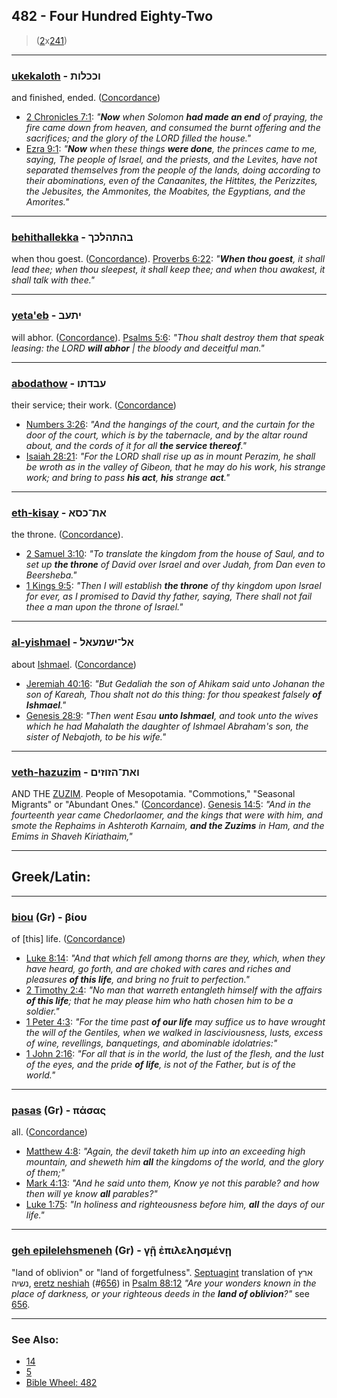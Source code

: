 ## 482 - Four Hundred Eighty-Two
> ([2](2)x[241](241))

---

### [ukekaloth](/keys/VKKLVTh) - וככלות
and finished, ended. ([Concordance](https://biblehub.com/hebrew/uchechallot_3615.htm))

- [2 Chronicles 7:1](https://biblehub.com/2_chronicles/7-1.htm): *"**Now** when Solomon **had made an end** of praying, the fire came down from heaven, and consumed the burnt offering and the sacrifices; and the glory of the LORD filled the house."*
- [Ezra 9:1](https://biblehub.com/ezra/9-1.htm): *"**Now** when these things **were done**, the princes came to me, saying, The people of Israel, and the priests, and the Levites, have not separated themselves from the people of the lands, doing according to their abominations, even of the Canaanites, the Hittites, the Perizzites, the Jebusites, the Ammonites, the Moabites, the Egyptians, and the Amorites."*

---

### [behithallekka](/keys/BHThHLKK) - בהתהלכך
when thou goest. ([Concordance](https://biblehub.com/hebrew/behithallechcha_1980.htm)). [Proverbs 6:22](https://biblehub.com/proverbs/6-22.htm): *"**When thou goest**, it shall lead thee; when thou sleepest, it shall keep thee; and when thou awakest, it shall talk with thee."*

---

### [yeta'eb](/keys/IThOB) - יתעב
will abhor. ([Concordance](https://biblehub.com/hebrew/yetaev_8581.htm)). [Psalms 5:6](https://biblehub.com/psalms/5-6.htm): *"Thou shalt destroy them that speak leasing: the LORD **will abhor** | the bloody and deceitful man."*

---

### [abodathow](/keys/OBDThV) - עבדתו
their service; their work. ([Concordance](https://biblehub.com/hebrew/avodato_5656.htm))

- [Numbers 3:26](https://biblehub.com/numbers/3-26.htm): *"And the hangings of the court, and the curtain for the door of the court, which is by the tabernacle, and by the altar round about, and the cords of it for all **the service thereof**."*
- [Isaiah 28:21](https://biblehub.com/isaiah/28-21.htm): *"For the LORD shall rise up as in mount Perazim, he shall be wroth as in the valley of Gibeon, that he may do his work, his strange work; and bring to pass **his act**, **his** strange **act**."*

---

### [eth-kisay](/keys/ATh-KSA) - את־כסא
the throne. ([Concordance](https://biblehub.com/hebrew/kisse_3678.htm)).

- [2 Samuel 3:10](https://biblehub.com/2_samuel/3-10.htm): *"To translate the kingdom from the house of Saul, and to set up **the throne** of David over Israel and over Judah, from Dan even to Beersheba."*
- [1 Kings 9:5](https://biblehub.com/1_kings/9-5.htm): *"Then I will establish **the throne** of thy kingdom upon Israel for ever, as I promised to David thy father, saying, There shall not fail thee a man upon the throne of Israel."*

---

### [al-yishmael](/keys/AL-IShMOAL) - אל־ישמעאל
about [Ishmael](/keys/IShMOAL). ([Concordance](https://biblehub.com/hebrew/yishmael_3458.htm))

- [Jeremiah 40:16](https://biblehub.com/jeremiah/40-16.htm): *"But Gedaliah the son of Ahikam said unto Johanan the son of Kareah, Thou shalt not do this thing: for thou speakest falsely **of Ishmael**."*
- [Genesis 28:9](https://biblehub.com/genesis/28-9.htm): *"Then went Esau **unto Ishmael**, and took unto the wives which he had Mahalath the daughter of Ishmael Abraham's son, the sister of Nebajoth, to be his wife."*

---

### [veth-hazuzim](/keys/VATh-HZVZIM) - ואת־הזוזים
AND THE [ZUZIM](/keys/ZVZIM). People of Mesopotamia. "Commotions," "Seasonal Migrants" or "Abundant Ones." ([Concordance](https://biblehub.com/hebrew/hazzuzim_2104.htm)). [Genesis 14:5](https://biblehub.com/genesis/14-5.htm): *"And in the fourteenth year came Chedorlaomer, and the kings that were with him, and smote the Rephaims in Ashteroth Karnaim, **and the Zuzims** in Ham, and the Emims in Shaveh Kiriathaim,"*

---

## Greek/Latin:

---

### [biou](/greek?word=biou) (Gr) - βίου
of [this] life. ([Concordance](https://biblehub.com/greek/biou_979.htm))

- [Luke 8:14](https://biblehub.com/text/luke/8-14.htm): *"And that which fell among thorns are they, which, when they have heard, go forth, and are choked with cares and riches and pleasures **of this life**, and bring no fruit to perfection."*
- [2 Timothy 2:4](https://biblehub.com/text/2_timothy/2-4.htm): *"No man that warreth entangleth himself with the affairs **of this life**; that he may please him who hath chosen him to be a soldier."*
- [1 Peter 4:3](https://biblehub.com/text/1_peter/4-3.htm): *"For the time past **of our life** may suffice us to have wrought the will of the Gentiles, when we walked in lasciviousness, lusts, excess of wine, revellings, banquetings, and abominable idolatries:"*
- [1 John 2:16](https://biblehub.com/text/1_john/2-16.htm): *"For all that is in the world, the lust of the flesh, and the lust of the eyes, and the pride **of life**, is not of the Father, but is of the world."*

---

### [pasas](/greek?word=pasas) (Gr) - πάσας
all. ([Concordance](https://biblehub.com/greek/pasas_3956.htm))

- [Matthew 4:8](https://biblehub.com/text/matthew/4-8.htm): *"Again, the devil taketh him up into an exceeding high mountain, and sheweth him **all** the kingdoms of the world, and the glory of them;"*
- [Mark 4:13](https://biblehub.com/text/mark/4-13.htm): *"And he said unto them, Know ye not this parable? and how then will ye know **all** parables?"*
- [Luke 1:75](https://biblehub.com/text/luke/1-75.htm): *"In holiness and righteousness before him, **all** the days of our life."*

---

### [geh epilelehsmeneh](/greek?word=gh+epilelhsmenh) (Gr) - γῇ ἐπιλελησμένῃ
"land of oblivion" or "land of forgetfulness". [Septuagint](https://www.blueletterbible.org/lxx/psa/88/12/s_566012) translation of ארץ נשיה, [eretz neshiah](/keys/ARTz.NShIH) (#[656](656)) in [Psalm 88:12](https://biblehub.com/psalms/88-12.htm) *"Are your wonders known in the place of darkness, or your righteous deeds in the **land of oblivion**?"* see [656](656).

---

### See Also:

- [14](14)
- [5](5)
- [Bible Wheel: 482](https://www.biblewheel.com//GR/GR_Database.php?SearchBy_Gematria=482)

